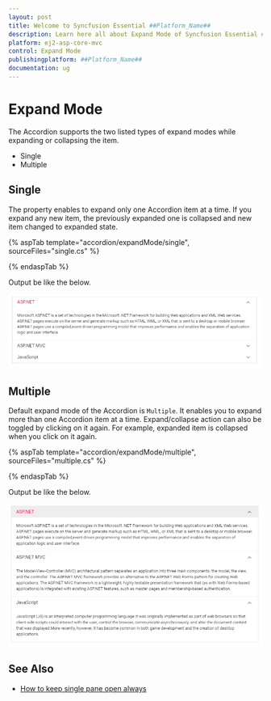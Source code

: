 ```yaml
---
layout: post
title: Welcome to Syncfusion Essential ##Platform_Name##
description: Learn here all about Expand Mode of Syncfusion Essential ##Platform_Name## widgets based on HTML5 and jQuery.
platform: ej2-asp-core-mvc
control: Expand Mode
publishingplatform: ##Platform_Name##
documentation: ug
---
```



# Expand Mode

 The Accordion supports the two listed types of expand modes while expanding or collapsing the item.

* Single
* Multiple

## Single

The property enables to expand only one Accordion item at a time. If you expand any new item, the previously expanded one is collapsed and new item changed to expanded state.

{% aspTab template="accordion/expandMode/single", sourceFiles="single.cs" %}

{% endaspTab %}

Output be like the below.

![Accordion Control with expand mode of single type](./images/single.PNG)

## Multiple

Default expand mode of the Accordion is `Multiple`. It enables you to expand more than one Accordion item at a time. Expand/collapse action can also be toggled by clicking on it again. For example, expanded item is collapsed when you click on it again.

{% aspTab template="accordion/expandMode/multiple", sourceFiles="multiple.cs" %}

{% endaspTab %}

Output be like the below.

![Accordion Control with expand mode of multiple type](./images/multiple.PNG)

## See Also

* [How to keep single pane open always](./how-to/to-keep-single-pane-open-always)